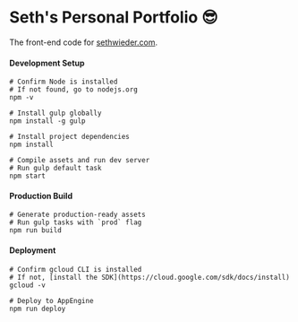 # Seth's Personal Portfolio 😎

The front-end code for [sethwieder.com](http://www.sethwieder.com).

#### Development Setup
    # Confirm Node is installed
    # If not found, go to nodejs.org
    npm -v

    # Install gulp globally
    npm install -g gulp

    # Install project dependencies
    npm install

    # Compile assets and run dev server
    # Run gulp default task
    npm start

#### Production Build
    # Generate production-ready assets
    # Run gulp tasks with `prod` flag
    npm run build

#### Deployment
    # Confirm gcloud CLI is installed
    # If not, [install the SDK](https://cloud.google.com/sdk/docs/install)
    gcloud -v

    # Deploy to AppEngine
    npm run deploy
